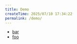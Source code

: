 ```yaml
---
title: Demo
createTime: 2025/07/10 17:34:22
permalink: /demo/
---
```


- [bar](./bar.md)
- [foo](./foo.md)
